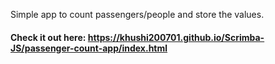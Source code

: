 Simple app to count passengers/people and store the values.

#### Check it out here: https://khushi200701.github.io/Scrimba-JS/passenger-count-app/index.html
